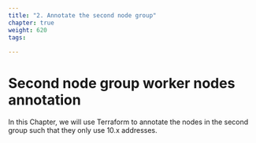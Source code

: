 ```yaml
---
title: "2. Annotate the second node group"
chapter: true
weight: 620
tags:
 
---
```


# Second node group worker nodes annotation

In this Chapter, we will use Terraform to annotate the nodes in the second group such that they only use 10.x addresses. 
